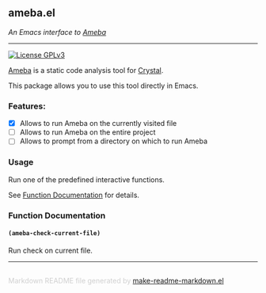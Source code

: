 ## ameba.el
*An Emacs interface to [Ameba](https://github.com/veelenga/ameba)*

---
[![License GPLv3](https://img.shields.io/badge/license-GPL_v3-green.svg)](http://www.gnu.org/licenses/gpl-3.0.html)

[Ameba](https://github.com/veelenga/ameba) is a static code analysis tool
for [Crystal](https://crystal-lang.org/).

This package allows you to use this tool directly in Emacs.

### Features:

* [x] Allows to run Ameba on the currently visited file
* [ ] Allows to run Ameba on the entire project
* [ ] Allows to prompt from a directory on which to run Ameba

### Usage

Run one of the predefined interactive functions.

See [Function Documentation](#function-documentation) for details.

### Function Documentation


#### `(ameba-check-current-file)`

Run check on current file.

-----
<div style="padding-top:15px;color: #d0d0d0;">
Markdown README file generated by
<a href="https://github.com/mgalgs/make-readme-markdown">make-readme-markdown.el</a>
</div>
